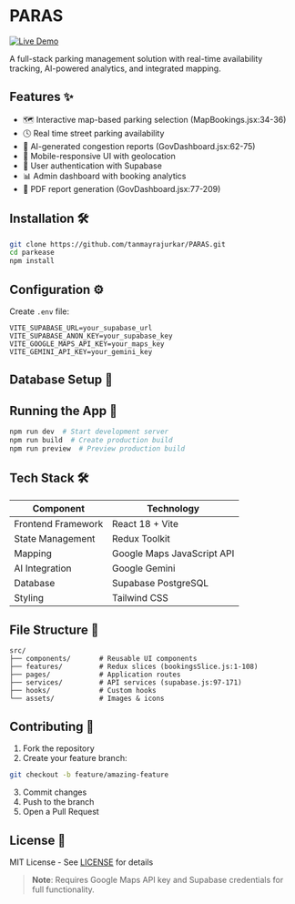 # PARAS

[![Live Demo](https://img.shields.io/badge/demo-live-brightgreen)](https://paras-v1.netlify.app)

A full-stack parking management solution with real-time availability tracking, AI-powered analytics, and integrated mapping.

## Features ✨
- 🗺️ Interactive map-based parking selection (MapBookings.jsx:34-36)
- 🕓 Real time street parking availability
- 🤖 AI-generated congestion reports (GovDashboard.jsx:62-75)
- 📱 Mobile-responsive UI with geolocation
- 🔐 User authentication with Supabase
- 📊 Admin dashboard with booking analytics
- 📄 PDF report generation (GovDashboard.jsx:77-209)

## Installation 🛠️

```bash
git clone https://github.com/tanmayrajurkar/PARAS.git
cd parkease
npm install
```

## Configuration ⚙️

Create `.env` file:
```env
VITE_SUPABASE_URL=your_supabase_url
VITE_SUPABASE_ANON_KEY=your_supabase_key
VITE_GOOGLE_MAPS_API_KEY=your_maps_key
VITE_GEMINI_API_KEY=your_gemini_key
```

## Database Setup 🛄️


## Running the App 🚀

```bash
npm run dev  # Start development server
npm run build  # Create production build
npm run preview  # Preview production build
```

## Tech Stack 🛠

| Component          | Technology                          |
|---------------------|-------------------------------------|
| Frontend Framework  | React 18 + Vite                     |
| State Management    | Redux Toolkit                       |
| Mapping             | Google Maps JavaScript API          |
| AI Integration      | Google Gemini                       |
| Database            | Supabase PostgreSQL                 |
| Styling             | Tailwind CSS                        |

## File Structure 📂

```
src/
├── components/       # Reusable UI components
├── features/         # Redux slices (bookingsSlice.js:1-108)
├── pages/            # Application routes
├── services/         # API services (supabase.js:97-171)
├── hooks/            # Custom hooks
└── assets/           # Images & icons
```

## Contributing 🤝

1. Fork the repository
2. Create your feature branch:
```bash
git checkout -b feature/amazing-feature
```
3. Commit changes
4. Push to the branch
5. Open a Pull Request

## License 📄
MIT License - See [LICENSE](LICENSE) for details

> **Note**: Requires Google Maps API key and Supabase credentials for full functionality.

